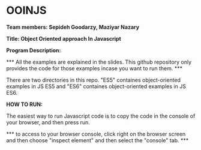 # OOINJS

__Team members: Sepideh Goodarzy, Maziyar Nazary__

__Title: Object Oriented approach In Javascript__


__Program Description:__

*** All the examples are explained in the slides. This github repository only provides the code for those examples incase you want to run them. ***

There are two directories in this repo. "ES5" containes object-oriented examples in JS ES5 and "ES6" containes object-oriented examples in JS ES6.


__HOW TO RUN:__

The easiest way to run Javascript code is to copy the code in the console of your browser, and then press run.

*** to access to your browser console, click right on the browser screen and then choose "inspect element" and then select the "console" tab. ***
